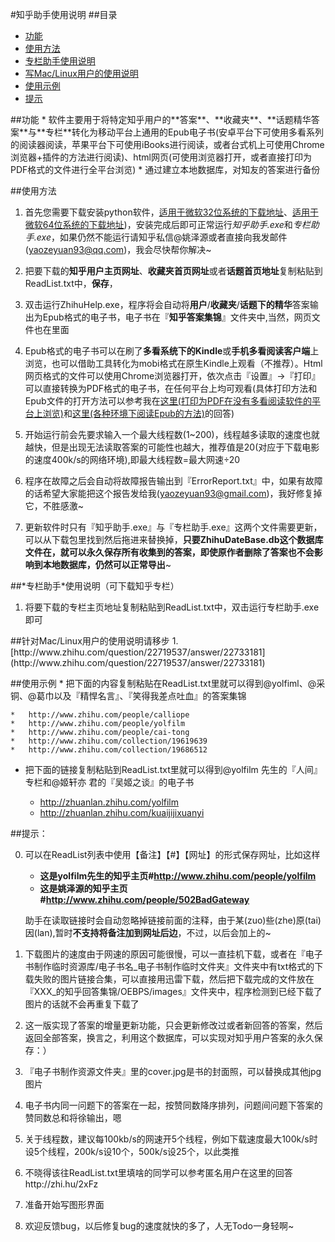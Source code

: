 ﻿#知乎助手使用说明
##目录
*   [功能](#功能)
*	[使用方法](#使用方法)
*	[专栏助手使用说明](#专栏助手使用说明)
*	[写Mac/Linux用户的使用说明](#Mac/Linux用户的使用说明)
*	[使用示例](#使用示例)
*	[提示](#提示)

<p id="功能"/>
##功能
*	软件主要用于将特定知乎用户的**答案**、**收藏夹**、**话题精华答案**与**专栏**转化为移动平台上通用的Epub电子书(安卓平台下可使用多看系列的阅读器阅读，苹果平台下可使用iBooks进行阅读，或者台式机上可使用Chrome浏览器+插件的方法进行阅读)、html网页(可使用浏览器打开，或者直接打印为PDF格式的文件进行全平台浏览)
*   通过建立本地数据库，对知友的答案进行备份
<p id="使用方法"/>

##使用方法

1.  首先您需要下载安装python软件，[适用于微软32位系统的下载地址](https://www.python.org/ftp/python/2.7.8/python-2.7.8.msi)、[适用于微软64位系统的下载地址](https://www.python.org/ftp/python/2.7.8/python-2.7.8.amd64.msi))，安装完成后即可正常运行*知乎助手.exe*和*专栏助手.exe*，如果仍然不能运行请知乎私信@姚泽源或者直接向我发邮件(yaozeyuan93@qq.com)，我会尽快帮你解决~

2.	把要下载的**知乎用户主页网址**、**收藏夹首页网址**或者**话题首页地址**复制粘贴到ReadList.txt中，**保存**，

3.	双击运行ZhihuHelp.exe，程序将会自动将**用户**/**收藏夹**/**话题下的精华**答案输出为Epub格式的电子书，电子书在『**知乎答案集锦**』文件夹中,当然，网页文件也在里面

4.	Epub格式的电子书可以在刷了**多看系统下的Kindle**或**手机多看阅读客户端**上浏览，也可以借助工具转化为mobi格式在原生Kindle上观看（不推荐）。Html网页格式的文件可以使用Chrome浏览器打开，依次点击『设置』->『打印』可以直接转换为PDF格式的电子书，在任何平台上均可观看(具体打印方法和Epub文件的打开方法可以参考我在[这里(打印为PDF在没有多看阅读软件的平台上浏览)](http://www.zhihu.com/question/20535575/answer/22844530)和[这里(各种环境下阅读Epub的方法)](http://www.zhihu.com/question/22719537/answer/22733181)的回答)

5.	开始运行前会先要求输入一个最大线程数(1~200)，线程越多读取的速度也就越快，但是出现无法读取答案的可能性也越大，推荐值是20(对应于下载电影的速度400k/s的网络环境),即最大线程数=最大网速÷20

6.  程序在故障之后会自动将故障报告输出到『ErrorReport.txt』中，如果有故障的话希望大家能把这个报告发给我(yaozeyuan93@gmail.com)，我好修复掉它，不胜感激~

7.  更新软件时只有『知乎助手.exe』与『专栏助手.exe』这两个文件需要更新，可以从下载包里找到然后拖进来替换掉，**只要ZhihuDateBase.db这个数据库文件在，就可以永久保存所有收集到的答案，即使原作者删除了答案也不会影响到本地数据库，仍然可以正常导出**~

<p id="专栏助手使用说明"/>
##*专栏助手*使用说明（可下载知乎专栏）

1.	将要下载的专栏主页地址复制粘贴到ReadList.txt中，双击运行专栏助手.exe即可

<p id="Mac/Linux用户的使用说明"/>
##针对Mac/Linux用户的使用说明请移步
1.	[http://www.zhihu.com/question/22719537/answer/22733181](http://www.zhihu.com/question/22719537/answer/22733181)

<p id="使用示例"/>
##使用示例
*	把下面的内容复制粘贴在ReadList.txt里就可以得到@yolfiml、@采铜、@葛巾以及『精悍名言』、『笑得我差点吐血』的答案集锦


	*	http://www.zhihu.com/people/calliope
	*	http://www.zhihu.com/people/yolfilm
	*	http://www.zhihu.com/people/cai-tong
	*	http://www.zhihu.com/collection/19619639
	*	http://www.zhihu.com/collection/19686512

*	把下面的链接复制粘贴到ReadList.txt里就可以得到@yolfilm 先生的『人间』专栏和@姬轩亦 君的『吴姬之谈』的电子书


	*	http://zhuanlan.zhihu.com/yolfilm
	*	http://zhuanlan.zhihu.com/kuaijijixuanyi


<p id="提示"/>
##提示：

0.  可以在ReadList列表中使用【备注】【#】【网址】的形式保存网址，比如这样
	*	**这是yolfilm先生的知乎主页#http://www.zhihu.com/people/yolfilm**
	*	**这是姚泽源的知乎主页#http://www.zhihu.com/people/502BadGateway**

	助手在读取链接时会自动忽略掉链接前面的注释，由于某(zuo)些(zhe)原(tai)因(lan),暂时**不支持将备注加到网址后边**，不过，以后会加上的~

1.	下载图片的速度由于网速的原因可能很慢，可以一直挂机下载，或者在『电子书制作临时资源库/电子书名_电子书制作临时文件夹』文件夹中有txt格式的下载失败的图片链接合集，可以直接用迅雷下载，然后把下载完成的文件放在『XXX_的知乎回答集锦/OEBPS/images』文件夹中，程序检测到已经下载了图片的话就不会再重复下载了

2.	这一版实现了答案的增量更新功能，只会更新修改过或者新回答的答案，然后返回全部答案，换言之，利用这个数据库，可以实现对知乎用户答案的永久保存：）

3.	『电子书制作资源文件夹』里的cover.jpg是书的封面照，可以替换成其他jpg图片

4.	电子书内同一问题下的答案在一起，按赞同数降序排列，问题间问题下答案的赞同数总和将徐输出，嗯

5.	关于线程数，建议每100kb/s的网速开5个线程，例如下载速度最大100k/s时设5个线程，200k/s设10个，500k/s设25个，以此类推

6.	不晓得该往ReadList.txt里填啥的同学可以参考匿名用户在这里的回答http://zhi.hu/2xFz

7.	准备开始写图形界面

8.	欢迎反馈bug，以后修复bug的速度就快的多了，人无Todo一身轻啊~

